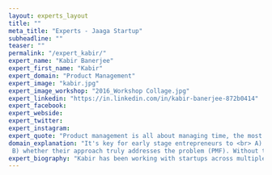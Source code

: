 ```yaml
---
layout: experts_layout
title: ""
meta_title: "Experts - Jaaga Startup"
subheadline: ""
teaser: ""
permalink: "/expert_kabir/"
expert_name: "Kabir Banerjee"
expert_first_name: "Kabir"
expert_domain: "Product Management"
expert_image: "kabir.jpg"
expert_image_workshop: "2016_Workshop Collage.jpg"
expert_linkedin: "https://in.linkedin.com/in/kabir-banerjee-872b0414"
expert_facebook: 
expert_webside: 
expert_twitter: 
expert_instagram: 
expert_quote: "Product management is all about managing time, the most valuable and only resource we as humans have yet to figure out how to reproduce."
domain_explanation: "It's key for early stage entrepreneurs to <br> A) validate whether the problem they're trying to solve truly exists, and <br>
 B) whether their approach truly addresses the problem (PMF). Without these foundational <em>checkpoints</em>, they are likely wasting their time"
expert_biography: "Kabir has been working with startups across multiple domains for the last 7 years, primarily in product, user research, and strategy capacities. These domains include health/wellness (LiveComplete, HealthifyMe), jobs/livelihoods (Babajob), and business operations analytics (NTELX, Leado). The solutions he's managed range from web apps, to mobile apps, to SaaS. As a result, he's learned, through both failure and success, that user research and customer discovery is foundational to successful solutions, regardless of domain or technology. Kabir's goal is to help aspiring and early stage entrepreneurs avoid many of the pitfalls he has personally experienced, and get them to PMF."
---
```




